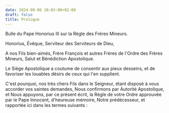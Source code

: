 ```yaml
---
date: 2024-09-06 20:03:00+02:00
draft: false
title: Prologue
---
```





Bulle du Pape Honorius III sur la Règle des Frères Mineurs.

Honorius, Évêque, Serviteur des Serviteurs de Dieu,

A nos Fils bien-aimés, Frère François et autres Frères de l'Ordre des Frères Mineurs, Salut et Bénédiction Apostolique.

Le Siège Apostolique a coutume de consentir aux pieux desseins, et de favoriser les louables désirs de ceux qui l'en supplient.

C'est pourquoi, nos très chers Fils dans le Seigneur, étant disposé à vous accorder vos saintes demandes, Nous confirmons par Autorité Apostolique, et Nous appuyons, par ce présent écrit, la Règle de votre Ordre approuvée par le Pape Innocent, d'heureuse mémoire, Notre prédécesseur, et rapportée ici dans les termes suivants :

